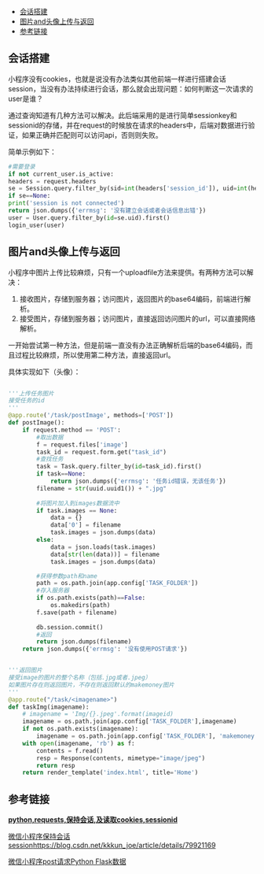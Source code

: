- [会话搭建](#会话搭建)
- [图片and头像上传与返回](#图片and头像上传与返回)
- [参考链接](#参考链接)

## 会话搭建

小程序没有cookies，也就是说没有办法类似其他前端一样进行搭建会话session，当没有办法持续进行会话，那么就会出现问题：如何判断这一次请求的user是谁？

通过查询知道有几种方法可以解决。此后端采用的是进行简单sessionkey和sessionid的存储，并在request的时候放在请求的headers中，后端对数据进行验证，如果正确并匹配则可以访问api，否则则失败。

简单示例如下：

```python
#需要登录
if not current_user.is_active:
headers = request.headers
se = Session.query.filter_by(sid=int(headers['session_id']), uid=int(headers['user_id'])).first()
if se==None:
print('session is not connected')
return json.dumps({'errmsg': '没有建立会话或者会话信息出错'})
user = User.query.filter_by(id=se.uid).first()
login_user(user)
```

## 图片and头像上传与返回

小程序中图片上传比较麻烦，只有一个uploadfile方法来提供。有两种方法可以解决：

1. 接收图片，存储到服务器；访问图片，返回图片的base64编码，前端进行解析。
2. 接受图片，存储到服务器；访问图片，直接返回访问图片的url，可以直接网络解析。

一开始尝试第一种方法，但是前端一直没有办法正确解析后端的base64编码，而且过程比较麻烦，所以使用第二种方法，直接返回url。

具体实现如下（头像）：

```python

'''上传任务图片
接受任务的id
'''
@app.route('/task/postImage', methods=['POST'])
def postImage():
    if request.method == 'POST':
        #取出数据
        f = request.files['image']
        task_id = request.form.get("task_id")
        #查找任务
        task = Task.query.filter_by(id=task_id).first()
        if task==None:
            return json.dumps({'errmsg': '任务id错误，无该任务'})
        filename = str(uuid.uuid1()) + ".jpg"
        
        #将图片加入到images数据流中
        if task.images == None:
            data = {}
            data['0'] = filename
            task.images = json.dumps(data)
        else:
            data = json.loads(task.images)
            data[str(len(data))] = filename
            task.images = json.dumps(data)

        #获得参数path和name
        path = os.path.join(app.config['TASK_FOLDER'])
        #存入服务器
        if os.path.exists(path)==False:
            os.makedirs(path)
        f.save(path + filename)
        
        db.session.commit()
        #返回
        return json.dumps(filename)
    return json.dumps({'errmsg': '没有使用POST请求'})


'''返回图片
接受image的图片的整个名称（包括.jpg或者.jpeg）
如果图片存在则返回图片，不存在则返回默认的makemoney图片
'''
@app.route("/task/<imagename>")
def taskImg(imagename):
    # imagename = 'Img/{}.jpeg'.format(imageid)
    imagename = os.path.join(app.config['TASK_FOLDER'],imagename)
    if not os.path.exists(imagename):
        imagename = os.path.join(app.config['TASK_FOLDER'], 'makemoney.jpeg')
    with open(imagename, 'rb') as f:
        contents = f.read()
        resp = Response(contents, mimetype="image/jpeg")
        return resp
    return render_template('index.html', title='Home')
```

## 参考链接

[**python,requests,保持会话,及读取cookies,sessionid**](<http://www.fantansy.cn/index.php/python/41.html>)

[微信小程序保持会话session]()<https://blog.csdn.net/kkkun_joe/article/details/79921169>

[微信小程序post请求Python Flask数据](<https://blog.csdn.net/oMoDao1/article/details/84074262>)

